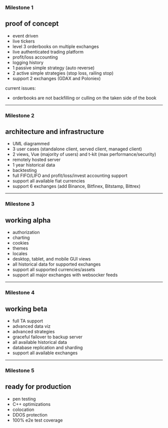 ### Milestone 1

## proof of concept

* event driven
* live tickers
* level 3 orderbooks on multiple exchanges
* live authenticated trading platform
* profit/loss accounting
* logging history
* 1 passive simple strategy (auto reverse)
* 2 active simple strategies (stop loss, railing stop)
* support 2 exchanges (GDAX and Poloniex)

current issues:
* orderbooks are not backfilling or culling on the taken side of the book

---
### Milestone 2

## architecture and infrastructure

* UML diagrammed
* 3 user cases (standalone client, served client, managed client)
* 2 views, Vue (majority of users) and t-kit (max performance/security)
* remotely hosted server
* 1 year historical data
* backtesting
* full FIFO/LIFO and profit/loss/invest accounting support
* support all available fiat currencies
* support 6 exchanges (add Binance, Bitfinex, Bitstamp, Bittrex)

---
### Milestone 3

## working alpha

* authorization
* charting
* cookies
* themes
* locales
* desktop, tablet, and mobile GUI views
* all historical data for supported exchanges
* support all supported currencies/assets
* support all major exchanges with websocker feeds

---
### Milestone 4

## working beta

* full TA support
* advanced data viz
* advanced strategies
* graceful failover to backup server
* all available historical data
* database replication and sharding
* support all available exchanges

---
### Milestone 5

## ready for production

* pen testing
* C++ optimizations
* colocation
* DDOS protection
* 100% e2e test coverage

